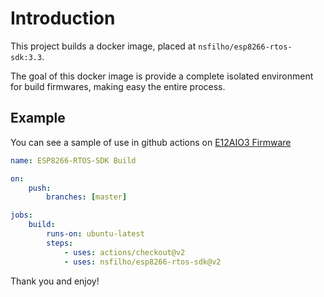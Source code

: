 # Introduction

This project builds a docker image, placed at `nsfilho/esp8266-rtos-sdk:3.3`.

The goal of this docker image is provide a complete isolated environment for build firmwares, making easy the entire process.

## Example

You can see a sample of use in github actions on [E12AIO3 Firmware](https://github.com/nsfilho/e12aio3)

```yml
name: ESP8266-RTOS-SDK Build

on:
    push:
        branches: [master]

jobs:
    build:
        runs-on: ubuntu-latest
        steps:
            - uses: actions/checkout@v2
            - uses: nsfilho/esp8266-rtos-sdk@v2
```

Thank you and enjoy!
